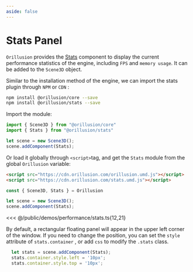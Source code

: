 ```yaml
---
aside: false
---
```

# Stats Panel

`Orillusion` provides the [Stats](/stats/classes/Stats) component to display the current performance statistics of the engine, including `FPS` and `memory usage`. It can be added to the `Scene3D` object.

Similar to the installation method of the engine, we can import the stats plugin through `NPM` or `CDN` :
```bash
npm install @orillusion/core --save
npm install @orillusion/stats --save
```
Import the module:
```ts
import { Scene3D } from "@orillusion/core"
import { Stats } from "@orillusion/stats"

let scene = new Scene3D();
scene.addComponent(Stats);
```
Or load it globally through `<script>`tag, and get the `Stats` module from the global `Orillusion` variable:
```html
<script src="https://cdn.orillusion.com/orillusion.umd.js"></script>
<script src="https://cdn.orillusion.com/stats.umd.js"></script>
```
```ts
const { Scene3D, Stats } = Orillusion 

let scene = new Scene3D();
scene.addComponent(Stats);
```

<Demo :height="400" src="/demos/performance/stats.ts"></Demo>

<<< @/public/demos/performance/stats.ts{12,21}

By default, a rectangular floating panel will appear in the upper left corner of the window. If you need to change the position, you can set the `style` attribute of `stats.container` , or add `css` to modify the `.stats` class.

```ts
  let stats = scene.addComponent(Stats);
  stats.container.style.left = '10px';
  stats.container.style.top = '10px';
```